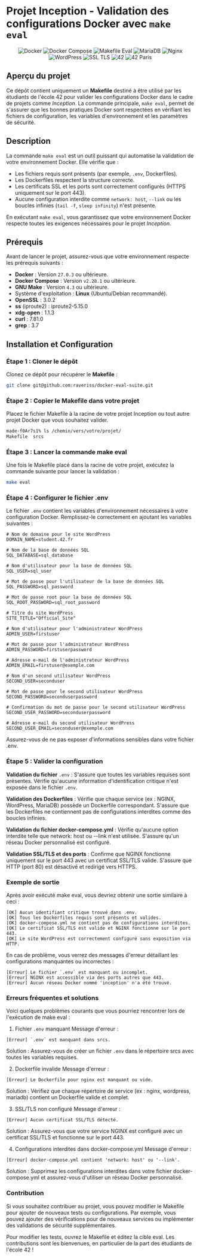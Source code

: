 # Projet Inception - Validation des configurations Docker avec `make eval`

<div align="center">
  <img src="https://img.shields.io/badge/container-Docker-blue" alt="Docker">
  <img src="https://img.shields.io/badge/docker%20compose-v2.28.1-blue" alt="Docker Compose">
  <img src="https://img.shields.io/badge/makefile-eval-orange" alt="Makefile Eval">
  <img src="https://img.shields.io/badge/database-MariaDB-blue" alt="MariaDB">
  <img src="https://img.shields.io/badge/web%20server-Nginx-green" alt="Nginx">
  <img src="https://img.shields.io/badge/cms-WordPress-blueviolet" alt="WordPress">
  <img src="https://img.shields.io/badge/ssl-TLSv1.2%2Fv1.3-brightgreen" alt="SSL TLS">
  <img src="https://img.shields.io/badge/school-42-green" alt="42">
  <img src="https://img.shields.io/badge/42-Paris-blue" alt="42 Paris">
</div>

## Aperçu du projet

Ce dépôt contient uniquement un **Makefile** destiné à être utilisé par les étudiants de l'école 42 pour valider les configurations Docker dans le cadre de projets comme *Inception*. La commande principale, `make eval`, permet de s'assurer que les bonnes pratiques Docker sont respectées en vérifiant les fichiers de configuration, les variables d'environnement et les paramètres de sécurité.


## Description

La commande `make eval` est un outil puissant qui automatise la validation de votre environnement Docker. Elle vérifie que :
- Les fichiers requis sont présents (par exemple, `.env`, Dockerfiles).
- Les Dockerfiles respectent la structure correcte.
- Les certificats SSL et les ports sont correctement configurés (HTTPS uniquement sur le port 443).
- Aucune configuration interdite comme `network: host`, `--link` ou les boucles infinies (`tail -f`, `sleep infinity`) n'est présente.

En exécutant `make eval`, vous garantissez que votre environnement Docker respecte toutes les exigences nécessaires pour le projet *Inception*.

## Prérequis

Avant de lancer le projet, assurez-vous que votre environnement respecte les prérequis suivants :

- **Docker** : Version `27.0.3` ou ultérieure.
- **Docker Compose** : Version `v2.28.1` ou ultérieure.
- **GNU Make** : Version `4.3` ou ultérieure.
- Système d'exploitation : **Linux** (Ubuntu/Debian recommandé).
- **OpenSSL** : 3.0.2
- **ss** (iproute2) : iproute2-5.15.0
- **xdg-open** : 1.1.3
- **curl** : 7.81.0
- **grep** : 3.7

## Installation et Configuration

### Étape 1 : Cloner le dépôt


Clonez ce dépôt pour récupérer le **Makefile** :
```bash
git clone git@github.com:raveriss/docker-eval-suite.git
```

### Étape 2 : Copier le Makefile dans votre projet
Placez le fichier Makefile à la racine de votre projet Inception ou tout autre projet Docker que vous souhaitez valider.

```bash
made-f0Ar7s1% ls /chemin/vers/votre/projet/
Makefile  srcs
```

### Étape 3 : Lancer la commande make eval
Une fois le Makefile placé dans la racine de votre projet, exécutez la commande suivante pour lancer la validation :

```bash
make eval
```

### Étape 4 : Configurer le fichier .env
Le fichier `.env` contient les variables d'environnement nécessaires à votre configuration Docker. Remplissez-le correctement en ajoutant les variables suivantes :

```env
# Nom de domaine pour le site WordPress
DOMAIN_NAME=student.42.fr

# Nom de la base de données SQL
SQL_DATABASE=sql_database

# Nom d'utilisateur pour la base de données SQL
SQL_USER=sql_user

# Mot de passe pour l'utilisateur de la base de données SQL
SQL_PASSWORD=sql_password

# Mot de passe root pour la base de données SQL
SQL_ROOT_PASSWORD=sql_root_password

# Titre du site WordPress
SITE_TITLE="Official_Site"

# Nom d'utilisateur pour l'administrateur WordPress
ADMIN_USER=firstuser

# Mot de passe pour l'administrateur WordPress
ADMIN_PASSWORD=firstuserpassword

# Adresse e-mail de l'administrateur WordPress
ADMIN_EMAIL=firstuser@exemple.com

# Nom d'un second utilisateur WordPress
SECOND_USER=seconduser

# Mot de passe pour le second utilisateur WordPress
SECOND_PASSWORD=seconduserpassword

# Confirmation du mot de passe pour le second utilisateur WordPress
SECOND_USER_PASSWORD=seconduserpassword

# Adresse e-mail du second utilisateur WordPress
SECOND_USER_EMAIL=seconduser@exemple.com
```
Assurez-vous de ne pas exposer d'informations sensibles dans votre fichier .env.

### Étape 5 : Valider la configuration

**Validation du fichier** `.env` :
S'assure que toutes les variables requises sont présentes.
Vérifie qu'aucune information d'identification critique n'est exposée dans le fichier `.env`.

**Validation des Dockerfiles** :
Vérifie que chaque service (ex : NGINX, WordPress, MariaDB) possède un Dockerfile correspondant.
S'assure que les Dockerfiles ne contiennent pas de configurations interdites comme des boucles infinies.

**Validation du fichier docker-compose.yml** :
Vérifie qu'aucune option interdite telle que network: host ou --link n'est utilisée.
S'assure qu'un réseau Docker personnalisé est configuré.

**Validation SSL/TLS et des ports** :
Confirme que NGINX fonctionne uniquement sur le port 443 avec un certificat SSL/TLS valide.
S'assure que HTTP (port 80) est désactivé et redirigé vers HTTPS.


### Exemple de sortie
Après avoir exécuté make eval, vous devriez obtenir une sortie similaire à ceci :

```plaintext
[OK] Aucun identifiant critique trouvé dans .env.
[OK] Tous les Dockerfiles requis sont présents et valides.
[OK] docker-compose.yml ne contient pas de configurations interdites.
[OK] Le certificat SSL/TLS est valide et NGINX fonctionne sur le port 443.
[OK] Le site WordPress est correctement configuré sans exposition via HTTP.
```
En cas de problème, vous verrez des messages d'erreur détaillant les configurations manquantes ou incorrectes :

```plaintext
[Erreur] Le fichier `.env` est manquant ou incomplet.
[Erreur] NGINX est accessible via des ports autres que 443.
[Erreur] Aucun réseau Docker nommé 'inception' n'a été trouvé.
```
### Erreurs fréquentes et solutions
Voici quelques problèmes courants que vous pourriez rencontrer lors de l'exécution de make eval :

1. Fichier `.env` manquant
Message d'erreur :

```plaintext
[Erreur] `.env` est manquant dans srcs.
```
Solution : Assurez-vous de créer un fichier `.env` dans le répertoire srcs avec toutes les variables requises.


2. Dockerfile invalide
Message d'erreur :

```plaintext
[Erreur] Le Dockerfile pour nginx est manquant ou vide.
```
Solution : Vérifiez que chaque répertoire de service (ex : nginx, wordpress, mariadb) contient un Dockerfile valide et complet.


3. SSL/TLS non configuré
Message d'erreur :

```plaintext
[Erreur] Aucun certificat SSL/TLS détecté.
```
Solution : Assurez-vous que votre service NGINX est configuré avec un certificat SSL/TLS et fonctionne sur le port 443.


4. Configurations interdites dans docker-compose.yml
Message d'erreur :

```plaintext
[Erreur] docker-compose.yml contient 'network: host' ou '--link'.
```
Solution : Supprimez les configurations interdites dans votre fichier docker-compose.yml et assurez-vous d'utiliser un réseau Docker personnalisé.

### Contribution
Si vous souhaitez contribuer au projet, vous pouvez modifier le Makefile pour ajouter de nouveaux tests ou configurations. Par exemple, vous pouvez ajouter des vérifications pour de nouveaux services ou implémenter des validations de sécurité supplémentaires.

Pour modifier les tests, ouvrez le Makefile et éditez la cible eval. Les contributions sont les bienvenues, en particulier de la part des étudiants de l'école 42 !
